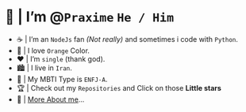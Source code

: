# 👋 | I’m @`Praxime` ```He / Him```
- ☕ | I’m an `NodeJs` fan _(Not really)_ and sometimes i code with `Python`.
- 🍰 | I love `Orange` Color.
- ❤️ | I’m `single` (thank god).
- 🏙️ | I live in `Iran`.
- ‎🧡 | My MBTI Type is `ENFJ-A`.
- 🏆 | Check out my `Repositories` and Click on those **Little stars**
- 📙 | [More About me](https://telegra.ph/Praximes-Information-02-24)...

